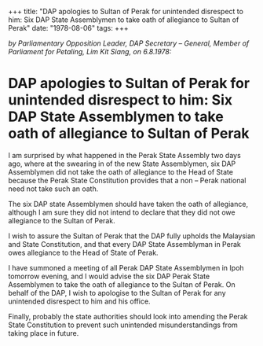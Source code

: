 +++ 
title: "DAP apologies to Sultan of Perak for unintended disrespect to him: Six DAP State Assemblymen to take oath of allegiance to Sultan of Perak"
date: "1978-08-06"
tags:
+++

_by Parliamentary Opposition Leader, DAP Secretary – General, Member of Parliament for Petaling, Lim Kit Siang, on 6.8.1978:_

# DAP apologies to Sultan of Perak for unintended disrespect to him: Six DAP State Assemblymen to take oath of allegiance to Sultan of Perak

I am surprised by what happened in the Perak State Assembly two days ago, where at the swearing in of the new State Assemblymen, six DAP Assemblymen did not take the oath of allegiance to the Head of State because the Perak State Constitution provides that a non – Perak national need not take such an oath.</u>

The six DAP state Assemblymen should have taken the oath of allegiance, although I am sure they did not intend to declare that they did not owe allegiance to the Sultan of Perak.

I wish to assure the Sultan of Perak that the DAP fully upholds the Malaysian and State Constitution, and that every DAP State Assemblyman in Perak owes allegiance to the Head of State of Perak.

I have summoned a meeting of all Perak DAP State Assemblymen in Ipoh tomorrow evening, and I would advise the six DAP Perak State Assemblymen to take the oath of allegiance to the Sultan of Perak. On behalf of the DAP, I wish to apologise to the Sultan of Perak for any unintended disrespect to him and his office.

Finally, probably the state authorities should look into amending the Perak State Constitution to prevent such unintended misunderstandings from taking place in future.
 
